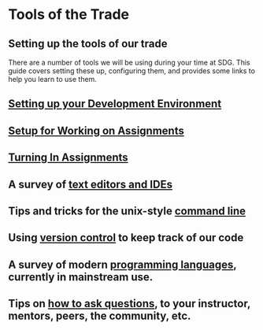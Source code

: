 # Tools of the Trade

## Setting up the tools of our trade

There are a number of tools we will be using during your time at SDG. This guide covers setting these up, configuring them, and provides some links to help you learn to use them.

## [Setting up your Development Environment](/handbook/tools/environment)

## [Setup for Working on Assignments](/handbook/tools/assignment-setup)

## [Turning In Assignments](/handbook/tools/assignment-turn-in)

## A survey of [text editors and IDEs](/handbook/tools/editors)

## Tips and tricks for the unix-style [command line](/handbook/tools/command-line)

## Using [version control](/handbook/tools/version-control) to keep track of our code

## A survey of modern [programming languages](/handbook/tools/languages), currently in mainstream use.

## Tips on [how to ask questions](/handbook/tools/asking-questions), to your instructor, mentors, peers, the community, etc.
